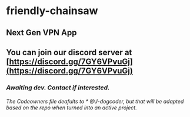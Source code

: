 # friendly-chainsaw
## Next Gen VPN App 
## You can join our discord server at [https://discord.gg/7GY6VPvuGj](https://discord.gg/7GY6VPvuGj)

### _Awaiting dev. Contact if interested._


###### The Codeowners file deafults to _* @J-dogcoder_, but that will be adapted based on the repo when turned into an active project.
